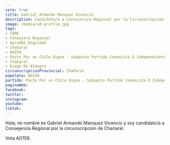 ```yaml
---
core: true
title: Gabriel Armando Manquez Vicencio
description: Candidato/a a Consejero/a Regional por la Circunscripción de Chañaral
image: /media/ad-profile.jpg
tags:
- CORE
- Consejero Regional
- Apruebo Dignidad
- Chañaral
- AO159
- Pacto Por un Chile Digno - Subpacto Partido Comunista E Independientes - Partido Comunista De Chile
- Chañaral
- Diego De Almagro
circunscripcionProvincial: Chañaral
papeleta: AO159
partido: Pacto Por un Chile Digno - Subpacto Partido Comunista E Independientes - Partido Comunista De Chile
paginaWeb:
facebook:
twitter:
instagram:
youtube:
tiktok:
---
```

Hola, mi nombre es Gabriel Armando Manquez Vicencio y soy candidato/a a Consejero/a Regional por la circunscripcion de Chañaral.

Vota AO159.